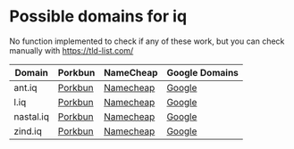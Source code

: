 # Possible domains for iq

No function implemented to check if any of these work, but you can check manually with https://tld-list.com/

| Domain | Porkbun | NameCheap | Google Domains |
|---|---|---|---|
| ant.iq | [Porkbun](https://porkbun.com/checkout/search?prb=e814663da1&tlds=&idnLanguage=&search=search&q=ant.iq) | [Namecheap](https://www.namecheap.com/domains/registration/results/?domain=ant.iq) | [Google](https://domains.google.com/registrar/search?searchTerm=ant.iq) |
| l.iq | [Porkbun](https://porkbun.com/checkout/search?prb=e814663da1&tlds=&idnLanguage=&search=search&q=l.iq) | [Namecheap](https://www.namecheap.com/domains/registration/results/?domain=l.iq) | [Google](https://domains.google.com/registrar/search?searchTerm=l.iq) |
| nastal.iq | [Porkbun](https://porkbun.com/checkout/search?prb=e814663da1&tlds=&idnLanguage=&search=search&q=nastal.iq) | [Namecheap](https://www.namecheap.com/domains/registration/results/?domain=nastal.iq) | [Google](https://domains.google.com/registrar/search?searchTerm=nastal.iq) |
| zind.iq | [Porkbun](https://porkbun.com/checkout/search?prb=e814663da1&tlds=&idnLanguage=&search=search&q=zind.iq) | [Namecheap](https://www.namecheap.com/domains/registration/results/?domain=zind.iq) | [Google](https://domains.google.com/registrar/search?searchTerm=zind.iq) |
